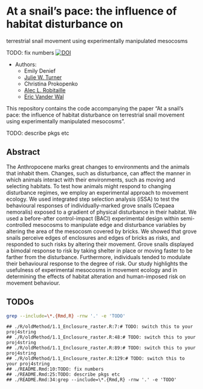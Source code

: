 
# At a snail’s pace: the influence of habitat disturbance on

terrestrial snail movement using experimentally manipulated mesocosms

TODO: fix numbers
[![DOI](https://zenodo.org/badge/ZZZ.svg)](https://zenodo.org/badge/latestdoi/ZZZ)

-   Authors:
    -   Emily Denief
    -   [Julie W. Turner](https://www.julwturner.com)
    -   Christina Prokopenko
    -   [Alec L. Robitaille](http://robitalec.ca)
    -   [Eric Vander Wal](http://weel.gitlab.io)

This repository contains the code accompanying the paper “At a snail’s
pace: the influence of habitat disturbance on terrestrial snail movement
using experimentally manipulated mesocosms”.

TODO: describe pkgs etc

## Abstract

The Anthropocene marks great changes to environments and the animals
that inhabit them. Changes, such as disturbance, can affect the manner
in which animals interact with their environments, such as moving and
selecting habitats. To test how animals might respond to changing
disturbance regimes, we employ an experimental approach to movement
ecology. We used integrated step selection analysis (iSSA) to test the
behavioural responses of individually-marked grove snails (Cepaea
nemoralis) exposed to a gradient of physical disturbance in their
habitat. We used a before-after control-impact (BACI) experimental
design within semi-controlled mesocosms to manipulate edge and
disturbance variables by altering the area of the mesocosm covered by
bricks. We showed that grove snails perceive edges of enclosures and
edges of bricks as risks, and responded to such risks by altering their
movement. Grove snails displayed a bimodal response to risk by taking
shelter in place or moving faster to be farther from the disturbance.
Furthermore, individuals tended to modulate their behavioural response
to the degree of risk. Our study highlights the usefulness of
experimental mesocosms in movement ecology and in determining the
effects of habitat alteration and human-imposed risk on movement
behaviour.

## TODOs

``` bash
grep --include=\*.{Rmd,R} -rnw '.' -e 'TODO'
```

    ## ./R/oldMethod/1.1_Enclosure_raster.R:7:# TODO: switch this to your proj4string
    ## ./R/oldMethod/1.1_Enclosure_raster.R:48:# TODO: switch this to your proj4string
    ## ./R/oldMethod/1.1_Enclosure_raster.R:89:# TODO: switch this to your proj4string
    ## ./R/oldMethod/1.1_Enclosure_raster.R:129:# TODO: switch this to your proj4string
    ## ./README.Rmd:10:TODO: fix numbers
    ## ./README.Rmd:25:TODO: describe pkgs etc
    ## ./README.Rmd:34:grep --include=\*.{Rmd,R} -rnw '.' -e 'TODO'
